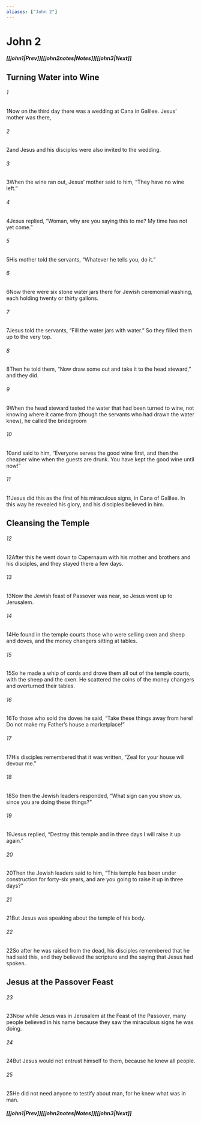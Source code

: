 ```yaml
---
aliases: ["John 2"]
---
```

# John 2
##### <span class=arrow-left></span>[[john1|Prev]]<span class=navigation-separator></span>[[john2notes|Notes]]<span class=navigation-separator></span>[[john3|Next]]<span class=arrow-right></span>
## Turning Water into Wine
###### 1
<span class=verse-first>1</span>Now on the third day there was a wedding at Cana in Galilee. Jesus’ mother was there,
###### 2
<span class=verse-body>2</span>and Jesus and his disciples were also invited to the wedding.
###### 3
<span class=verse-body>3</span>When the wine ran out, Jesus’ mother said to him, “They have no wine left.”
###### 4
<span class=verse-body>4</span>Jesus replied, “Woman, why are you saying this to me? My time has not yet come.”
###### 5
<span class=verse-body>5</span>His mother told the servants, “Whatever he tells you, do it.”
###### 6
<span class=verse-body>6</span>Now there were six stone water jars there for Jewish ceremonial washing, each holding twenty or thirty gallons.
###### 7
<span class=verse-body>7</span>Jesus told the servants, “Fill the water jars with water.” So they filled them up to the very top.
###### 8
<span class=verse-body>8</span>Then he told them, “Now draw some out and take it to the head steward,” and they did.
###### 9
<span class=verse-body>9</span>When the head steward tasted the water that had been turned to wine, not knowing where it came from (though the servants who had drawn the water knew), he called the bridegroom
###### 10
<span class=verse-body>10</span>and said to him, “Everyone serves the good wine first, and then the cheaper wine when the guests are drunk. You have kept the good wine until now!”
###### 11
<span class=verse-body>11</span>Jesus did this as the first of his miraculous signs, in Cana of Galilee. In this way he revealed his glory, and his disciples believed in him.
## Cleansing the Temple
###### 12
<span class=verse-first>12</span>After this he went down to Capernaum with his mother and brothers and his disciples, and they stayed there a few days.
<div class=paragraph-break></div>

###### 13
<span class=verse-first>13</span>Now the Jewish feast of Passover was near, so Jesus went up to Jerusalem.
###### 14
<span class=verse-body>14</span>He found in the temple courts those who were selling oxen and sheep and doves, and the money changers sitting at tables.
###### 15
<span class=verse-body>15</span>So he made a whip of cords and drove them all out of the temple courts, with the sheep and the oxen. He scattered the coins of the money changers and overturned their tables.
###### 16
<span class=verse-body>16</span>To those who sold the doves he said, “Take these things away from here! Do not make my Father’s house a marketplace!”
###### 17
<span class=verse-body>17</span>His disciples remembered that it was written, “Zeal for your house will devour me.”
###### 18
<span class=verse-body>18</span>So then the Jewish leaders responded, “What sign can you show us, since you are doing these things?”
###### 19
<span class=verse-body>19</span>Jesus replied, “Destroy this temple and in three days I will raise it up again.”
###### 20
<span class=verse-body>20</span>Then the Jewish leaders said to him, “This temple has been under construction for forty-six years, and are you going to raise it up in three days?”
###### 21
<span class=verse-body>21</span>But Jesus was speaking about the temple of his body.
###### 22
<span class=verse-body>22</span>So after he was raised from the dead, his disciples remembered that he had said this, and they believed the scripture and the saying that Jesus had spoken.
## Jesus at the Passover Feast
###### 23
<span class=verse-first>23</span>Now while Jesus was in Jerusalem at the Feast of the Passover, many people believed in his name because they saw the miraculous signs he was doing.
###### 24
<span class=verse-body>24</span>But Jesus would not entrust himself to them, because he knew all people.
###### 25
<span class=verse-body>25</span>He did not need anyone to testify about man, for he knew what was in man.
##### <span class=arrow-left></span>[[john1|Prev]]<span class=navigation-separator></span>[[john2notes|Notes]]<span class=navigation-separator></span>[[john3|Next]]<span class=arrow-right></span>